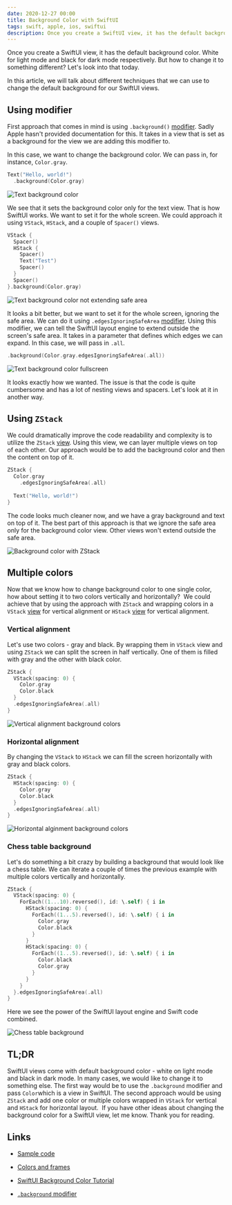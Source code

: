 ```yaml
---
date: 2020-12-27 00:00
title: Background Color with SwiftUI
tags: swift, apple, ios, swiftui
description: Once you create a SwiftUI view, it has the default background color. White for light mode and black for dark mode respectively. But how to change it to something different? Let's look into that today.
---
```


Once you create a SwiftUI view, it has the default background color. White for light mode and black for dark mode respectively. But how to change it to something different? Let's look into that today.

In this article, we will talk about different techniques that we can use to change the default background for our SwiftUI views.

## Using modifier

First approach that comes in mind is using `.background()` [modifier](http://apple.co/3mSzqar). Sadly Apple hasn't provided documentation for this. It takes in a view that is set as a background for the view we are adding this modifier to.

In this case, we want to change the background color. We can pass in, for instance, `Color.gray`.

```swift
Text("Hello, world!")
  .background(Color.gray)
```

![Text background color](/assets/swiftui-background-color/text-background-color.png)

We see that it sets the background color only for the text view. That is how SwiftUI works. We want to set it for the whole screen. We could approach it using `VStack`, `HStack`, and a couple of `Spacer()` views.

```swift
VStack {
  Spacer()
  HStack {
    Spacer()
    Text("Test")
    Spacer()
  } 
  Spacer()
}.background(Color.gray)
```

![Text background color not extending safe area](/assets/swiftui-background-color/text-background-safearea.png)

It looks a bit better, but we want to set it for the whole screen, ignoring the safe area. We can do it using `.edgesIgnoringSafeArea` [modifier](http://apple.co/38HHk1c). Using this modifier, we can tell the SwiftUI layout engine to extend outside the screen's safe area. It takes in a parameter that defines which edges we can expand. In this case, we will pass in `.all`.

```swift
.background(Color.gray.edgesIgnoringSafeArea(.all))
```

![Text background color fullscreen](/assets/swiftui-background-color/text-background-color-fullscreen.png)

It looks exactly how we wanted. The issue is that the code is quite cumbersome and has a lot of nesting views and spacers. Let's look at it in another way.
​
## Using `ZStack`

We could dramatically improve the code readability and complexity is to utilize the `ZStack` [view](https://developer.apple.com/documentation/swiftui/zstack). Using this view, we can layer multiple views on top of each other. Our approach would be to add the background color and then the content on top of it.

```swift
ZStack {
  Color.gray
    .edgesIgnoringSafeArea(.all)
  
  Text("Hello, world!")
}
```

The code looks much cleaner now, and we have a gray background and text on top of it. The best part of this approach is that we ignore the safe area only for the background color view. Other views won't extend outside the safe area.

![Background color with ZStack](/assets/swiftui-background-color/zstack-color.png)

## Multiple colors

Now that we know how to change background color to one single color, how about setting it to two colors vertically and horizontally? 
​
We could achieve that by using the approach with `ZStack` and wrapping colors in a `VStack` [view](https://developer.apple.com/documentation/swiftui/vstack) for vertical alignment or `HStack` [view](https://developer.apple.com/documentation/swiftui/hstack) for vertical alignment.

### Vertical alignment

Let's use two colors - gray and black. By wrapping them in `VStack` view and using `ZStack` we can split the screen in half vertically. One of them is filled with gray and the other with black color.

```swift
ZStack {
  VStack(spacing: 0) {
    Color.gray
    Color.black
  }
  .edgesIgnoringSafeArea(.all)
}
```

![Vertical alignment background colors](/assets/swiftui-background-color/vertical-alignment-background-colors.png)

### Horizontal alignment

By changing the `VStack` to `HStack` we can fill the screen horizontally with gray and black colors.

```swift
ZStack {
  HStack(spacing: 0) {
    Color.gray
    Color.black
  }
  .edgesIgnoringSafeArea(.all)
}
```

![Horizontal alginment background colors](/assets/swiftui-background-color/horizontal-alignment-background-colors.png)

### Chess table background

Let's do something a bit crazy by building a background that would look like a chess table. We can iterate a couple of times the previous example with multiple colors vertically and horizontally.

```swift
ZStack {
  VStack(spacing: 0) {
    ForEach((1...10).reversed(), id: \.self) { i in
      HStack(spacing: 0) {
        ForEach((1...5).reversed(), id: \.self) { i in
          Color.gray
          Color.black
        }
      }
      HStack(spacing: 0) {
        ForEach((1...5).reversed(), id: \.self) { i in
          Color.black
          Color.gray
        }
      }
    }
  }.edgesIgnoringSafeArea(.all)
}
```

Here we see the power of the SwiftUI layout engine and Swift code combined.

![Chess table background](/assets/swiftui-background-color/chess-background.png)

## TL;DR

SwiftUI views come with default background color - white on light mode and black in dark mode. In many cases, we would like to change it to something else. The first way would be to use the `.background` modifier and pass `Color`which is a view in SwiftUI. The second approach would be using `ZStack` and add one color or multiple colors wrapped in `VStack` for vertical and `HStack` for horizontal layout.
​
If you have other ideas about changing the background color for a SwiftUI view, let me know. Thank you for reading.

## Links

* [Sample code](https://github.com/fassko/swiftui-view-background-color)

* [Colors and frames](https://www.hackingwithswift.com/books/ios-swiftui/colors-and-frames)
* [SwiftUI Background Color Tutorial](https://www.ioscreator.com/tutorials/swiftui-background-color-tutorial)
* [`.background` modifier](http://apple.co/3mSzqar)
